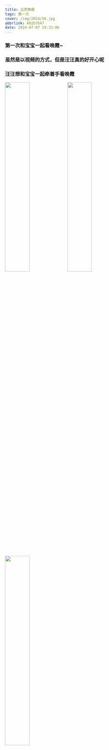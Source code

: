 ```yaml
---
title: 云赏晚霞
tags: 第一次
cover: /img/2024/50.jpg
abbrlink: 602b7647
date: 2024-07-07 19:33:06
---
```

### 第一次和宝宝一起看晚霞~
### 虽然是以视频的方式，但是汪汪真的好开心呢
### 汪汪想和宝宝一起牵着手看晚霞
<img src="/img/2024/47.jpg" width="40%" height="40%">
<img src="/img/2024/48.jpg" width="40%" height="40%">
<img src="/img/2024/49.jpg" width="40%" height="40%">